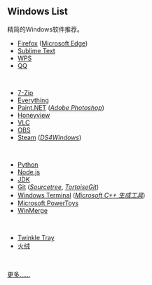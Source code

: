 ## Windows List

精简的Windows软件推荐。

* [Firefox](https://www.mozilla.org/en-US/firefox/all/#product-desktop-release) ([Microsoft Edge](https://www.microsoft.com/zh-cn/edge))
* [Sublime Text](https://www.sublimetext.com)
* [WPS](https://www.wps.cn)
* [QQ](https://im.qq.com)
<br>

* [7-Zip](https://www.7-zip.org)
* [Everything](https://www.voidtools.com/zh-cn/)
* [Paint.NET](https://www.getpaint.net) ([_Adobe Photoshop_](https://www.adobe.com))
* [Honeyview](https://www.bandisoft.com/honeyview)
* [VLC](https://www.videolan.org)
* [OBS](https://obsproject.com)
* [Steam](https://store.steampowered.com) ([_DS4Windows_](https://ds4-windows.com))
<br>

* [Python](https://www.python.org)
* [Node.js](https://nodejs.org)
* [JDK](https://www.oracle.com/java/technologies/downloads/)
* [Git](https://git-scm.com) ([_Sourcetree_](https://sourcetreeapp.com), [_TortoiseGit_](https://tortoisegit.org))
* [Windows Terminal](https://github.com/microsoft/terminal) ([_Microsoft C++ 生成工具_](https://visualstudio.microsoft.com/zh-hans/visual-cpp-build-tools/))
* [Microsoft PowerToys](https://github.com/microsoft/PowerToys)
* [WinMerge](https://winmerge.org)
<br>

* [Twinkle Tray](https://github.com/xanderfrangos/twinkle-tray)
* [火绒](https://www.huorong.cn)
<br>

[更多……](https://github.com/Awesome-Windows/Awesome)

